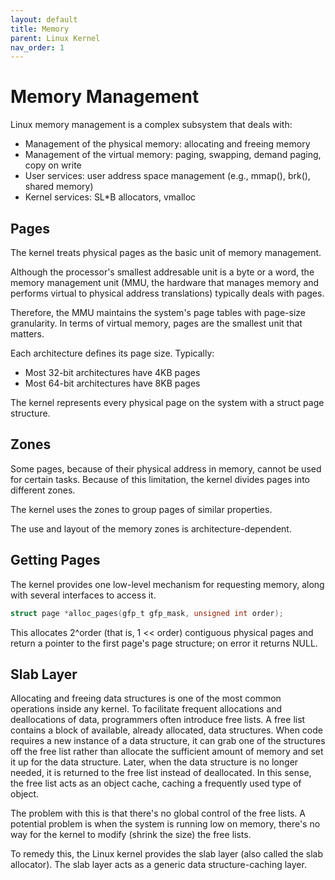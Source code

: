 ```yaml
---
layout: default
title: Memory
parent: Linux Kernel
nav_order: 1
---
```


# Memory Management

Linux memory management is a complex subsystem that deals with:

* Management of the physical memory: allocating and freeing memory
* Management of the virtual memory: paging, swapping, demand paging, copy on write
* User services: user address space management (e.g., mmap(), brk(), shared memory)
* Kernel services: SL*B allocators, vmalloc

## Pages

The kernel treats physical pages as the basic unit of memory management.

Although the processor's smallest addresable unit is a byte or a word, the memory management unit (MMU, the hardware that manages memory and performs virtual to physical address translations) typically deals with pages.

Therefore, the MMU maintains the system's page tables with page-size granularity. In terms of virtual memory, pages are the smallest unit that matters.

Each architecture defines its page size. Typically:

* Most 32-bit architectures have 4KB pages
* Most 64-bit architectures have 8KB pages

The kernel represents every physical page on the system with a struct page structure.

## Zones

Some pages, because of their physical address in memory, cannot be used for certain tasks. Because of this limitation, the kernel divides pages into different zones.

The kernel uses the zones to group pages of similar properties.

The use and layout of the memory zones is architecture-dependent.

## Getting Pages

The kernel provides one low-level mechanism for requesting memory, along with several interfaces to access it.

```c
struct page *alloc_pages(gfp_t gfp_mask, unsigned int order);
```

This allocates 2^order (that is, 1 << order) contiguous physical pages and return a pointer to the first page's page structure; on error it returns NULL.

## Slab Layer

Allocating and freeing data structures is one of the most common operations inside any kernel. To facilitate frequent allocations and deallocations of data, programmers often introduce free lists. A free list contains a block of available, already allocated, data structures. When code requires a new instance of a data structure, it can grab one of the structures off the free list rather than allocate the sufficient amount of memory and set it up for the data structure. Later, when the data structure is no longer needed, it is returned to the free list instead of deallocated. In this sense, the free list acts as an object cache, caching a frequently used type of object.

The problem with this is that there's no global control of the free lists. A potential problem is when the system is running low on memory, there's no way for the kernel to modify (shrink the size) the free lists.

To remedy this, the Linux kernel provides the slab layer (also called the slab allocator). The slab layer acts as a generic data structure-caching layer.
